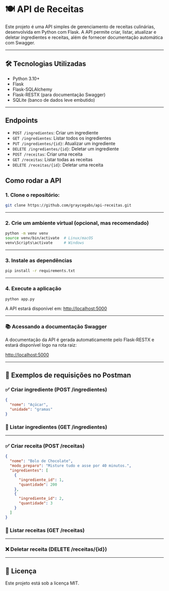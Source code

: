 # 🍽️ API de Receitas

Este projeto é uma API simples de gerenciamento de receitas culinárias, desenvolvida em Python com Flask. A API permite criar, listar, atualizar e deletar ingredientes e receitas, além de fornecer documentação automática com Swagger.

---

## 🛠️ Tecnologias Utilizadas

- Python 3.10+
- Flask
- Flask-SQLAlchemy
- Flask-RESTX (para documentação Swagger)
- SQLite (banco de dados leve embutido)

---

## Endpoints

- `POST /ingredientes`: Criar um ingrediente
- `GET /ingredientes`: Listar todos os ingredientes
- `PUT /ingredientes/{id}`: Atualizar um ingrediente
- `DELETE /ingredientes/{id}`: Deletar um ingrediente
- `POST /receitas`: Criar uma receita
- `GET /receitas`: Listar todas as receitas
- `DELETE /receitas/{id}`: Deletar uma receita

## Como rodar a API

### 1. Clone o repositório:
   ```bash
   git clone https://github.com/graycegabs/api-receitas.git
   ```

---
### 2. Crie um ambiente virtual (opcional, mas recomendado)
```bash
python -m venv venv
source venv/bin/activate  # Linux/macOS
venv\Scripts\activate     # Windows
```
---

### 3. Instale as dependências

```bash
pip install -r requirements.txt
```

---

### 4. Execute a aplicação

```bash
python app.py
```

A API estará disponível em: [http://localhost:5000](http://localhost:5000)

---

### 📚 Acessando a documentação Swagger

A documentação da API é gerada automaticamente pelo Flask-RESTX e estará disponível logo na rota raiz:

[http://localhost:5000](http://localhost:5000)

---

## 🧪 Exemplos de requisições no Postman
### ✅ Criar ingrediente (POST /ingredientes)
```json
{
  "nome": "Açúcar",
  "unidade": "gramas"
}
```

### 📃 Listar ingredientes (GET /ingredientes)
---
### ✅ Criar receita (POST /receitas)
```json
{
  "nome": "Bolo de Chocolate",
  "modo_preparo": "Misture tudo e asse por 40 minutos.",
  "ingredientes": [
    {
      "ingrediente_id": 1,
      "quantidade": 200
    },
    {
      "ingrediente_id": 2,
      "quantidade": 3
    }
  ]
}
```
### 📃 Listar receitas (GET /receitas)
---
### ❌ Deletar receita (DELETE /receitas/{id})
---

## 📝 Licença

Este projeto está sob a licença MIT.
